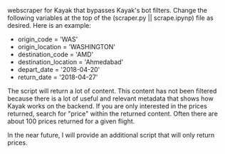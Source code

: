 webscraper for Kayak that bypasses Kayak's bot filters. Change the following variables at the top of the (scraper.py || scrape.ipynp) file as desired. Here is an example: 

* origin_code = 'WAS'
* origin_location = 'WASHINGTON'
* destination_code = 'AMD'
* destination_location = 'Ahmedabad'
* depart_date = '2018-04-20'
* return_date = '2018-04-27'

The script will return a lot of content. This content has not been filtered because there is a lot of useful and relevant metadata that shows how Kayak works on the backend. If you are only interested in the prices returned, search for "price" within the returned content. Often there are about 100 prices returned for a given flight. 

In the near future, I will provide an additional script that will only return prices. 



